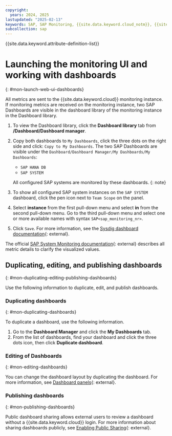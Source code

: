 ```yaml
---
copyright:
  years: 2024, 2025
lastupdated: "2025-02-13"
keywords: SAP, SAP Monitoring, {{site.data.keyword.cloud_notm}}, {{site.data.keyword.ibm_cloud_sap}}, SAP Workloads, SAP HANA
subcollection: sap
---
```


{{site.data.keyword.attribute-definition-list}}


# Launching the monitoring UI and working with dashboards
{: #mon-launch-web-ui-dashboards}

All metrics are sent to the {{site.data.keyword.cloud}} monitoring instance.
If monitoring metrics are received on the monitoring instance, two SAP Dashboards are visible in the dashboard library of the monitoring instance in the Dashboard library.

1. To view the Dashboard library, click the **Dashboard library** tab from **/Dashboard/Dashboard manager**.
1. Copy both dashboards to `My Dashboards`, click the three dots on the right side and click: `Copy to My Dashboards`. The two SAP Dashboards are visible under the `Dashboard/Dashboard Manager/My Dashboards/My Dashboards`:

   * `SAP HANA DB`
   * `SAP SYSTEM`

   All configured SAP systems are monitored by these dashboards.
   {: note}

1. To show all configured SAP system instances on the `SAP SYSTEM` dashboard, click the pen icon next to `Team Scope` on the panel.
1. Select **instance** from the first pull-down menu and select **in** from the second pull-down menu. Go to the third pull-down menu and select one or more available names with syntax `SAP<sap_monitoring_nr>`.
1. Click `Save`. For more information, see the [Sysdig dashboard documentation](https://docs.sysdig.com/en/docs/sysdig-monitor/dashboards/#define-dashboard-scope){: external}.

The official [SAP System Monitoring documentation](https://support.sap.com/en/alm/solution-manager/expert-portal/system-monitoring.html?anchorId=section){: external} describes all metric details to clarify the visualized values.

## Duplicating, editing, and publishing dashboards
{: #mon-duplicating-editing-publishing-dashboards}

Use the following information to duplicate, edit, and publish dashboards.

### Duplicating dashboards
{: #mon-duplicating-dashboards}

To duplicate a dashboard, use the following information.

1. Go to the **Dashboard Manager** and click the **My Dashboards** tab.
1. From the list of dashboards, find your dashboard and click the three dots icon, then click **Duplicate dashboard**.

### Editing of Dashboards
{: #mon-editing-dashboards}

You can change the dashboard layout by duplicating the dashboard. For more information, see [Dashboard panels](https://docs.sysdig.com/en/docs/sysdig-monitor/dashboards/dashboard-panels/){: external}.

### Publishing dashboards
{: #mon-publishing-dashboards}

Public dashboard sharing allows external users to review a dashboard without a {{site.data.keyword.cloud}} login. For more information about sharing dashboards publicly, see [Enabling Public Sharing](https://docs.sysdig.com/en/docs/sysdig-monitor/dashboards/#enable-public-sharing){: external}.

